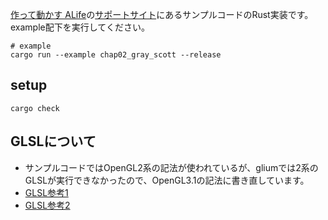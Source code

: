 [作って動かす ALife](https://www.oreilly.co.jp/books/9784873118475/)の[サポートサイト](https://github.com/alifelab/alife_book_src)にあるサンプルコードのRust実装です。  
example配下を実行してください。
~~~ShellSession
# example
cargo run --example chap02_gray_scott --release
~~~


## setup
~~~ShellSession
cargo check
~~~

## GLSLについて
* サンプルコードではOpenGL2系の記法が使われているが、gliumでは2系のGLSLが実行できなかったので、OpenGL3.1の記法に書き直しています。
* [GLSL参考1](http://nn-hokuson.hatenablog.com/entry/2016/11/07/204241)
* [GLSL参考2](http://tkengo.github.io/blog/2014/12/27/opengl-es-2-2d-knowledge-1/)
